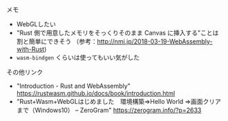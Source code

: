 
メモ
- WebGLしたい
- "Rust 側で用意したメモリをそっくりそのまま Canvas に挿入する"ことは割と簡単にできそう
  （参考：http://nmi.jp/2018-03-19-WebAssembly-with-Rust)
- `wasm-bindgen` くらいは使ってもいい気がした

その他リンク
- "Introduction - Rust and WebAssembly"
  https://rustwasm.github.io/docs/book/introduction.html
- "Rust+Wasm+WebGLはじめました　環境構築=>Hello World =>画面クリアまで（Windows10） – ZeroGram"
  https://zerogram.info/?p=2633
